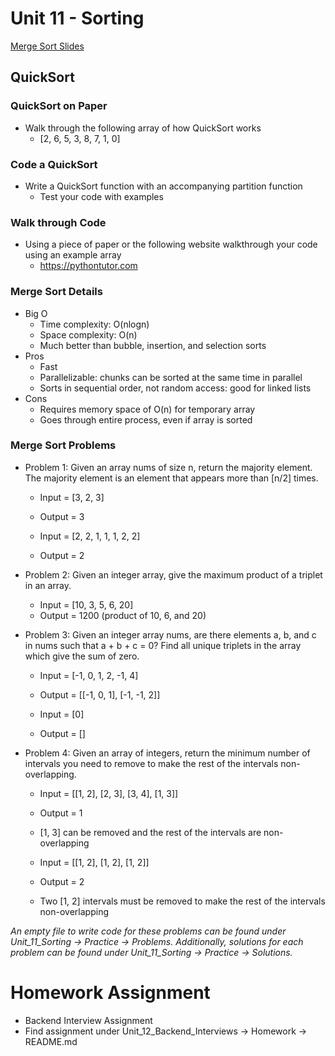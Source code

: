 # Unit 11 - Sorting

[Merge Sort Slides](https://docs.google.com/presentation/d/1XHYuX-uzZd8BrUB2DWHT7H1X1lAN4I8nYsdF1C9NPmM/edit?usp=sharing)

## QuickSort

### QuickSort on Paper
- Walk through the following array of how QuickSort works
    - [2, 6, 5, 3, 8, 7, 1, 0]

### Code a QuickSort
- Write a QuickSort function with an accompanying partition function
    - Test your code with examples

### Walk through Code
- Using a piece of paper or the following website walkthrough your code using an example array
    - https://pythontutor.com

### Merge Sort Details
- Big O
    - Time complexity: O(nlogn)
    - Space complexity: O(n)
    - Much better than bubble, insertion, and selection sorts
- Pros
    - Fast
    - Parallelizable: chunks can be sorted at the same time in parallel
    - Sorts in sequential order, not random access: good for linked lists
- Cons
    - Requires memory space of O(n) for temporary array
    - Goes through entire process, even if array is sorted

### Merge Sort Problems
- Problem 1: Given an array nums of size n, return the majority element. The majority element is an element that appears more than [n/2] times.
    - Input = [3, 2, 3]
    - Output = 3
    
    - Input = [2, 2, 1, 1, 1, 2, 2]
    - Output = 2
- Problem 2: Given an integer array, give the maximum product of a triplet in an array.
    - Input = [10, 3, 5, 6, 20]
    - Output = 1200 (product of 10, 6, and 20)
- Problem 3: Given an integer array nums, are there elements a, b, and c in nums such that a + b + c = 0? Find all unique triplets in the array which give the sum of zero.
    - Input = [-1, 0, 1, 2, -1, 4]
    - Output = [[-1, 0, 1], [-1, -1, 2]]

    - Input = [0]
    - Output = []

- Problem 4: Given an array of integers, return the minimum number of intervals you need to remove to make the rest of the intervals non-overlapping.
    - Input = [[1, 2], [2, 3], [3, 4], [1, 3]]
    - Output = 1
    - [1, 3] can be removed and the rest of the intervals are non-overlapping

    - Input = [[1, 2], [1, 2], [1, 2]]
    - Output = 2
    - Two [1, 2] intervals must be removed to make the rest of the intervals non-overlapping

*An empty file to write code for these problems can be found under Unit_11_Sorting -> Practice -> Problems. Additionally, solutions for each problem can be found under Unit_11_Sorting -> Practice -> Solutions.*

# Homework Assignment
- Backend Interview Assignment
- Find assignment under Unit_12_Backend_Interviews -> Homework -> README.md
